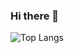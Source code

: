 ### Hi there 👋

![Top Langs](https://github-readme-stats.vercel.app/api/top-langs/?opmpro-sak&hide_progress=true)

